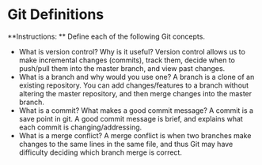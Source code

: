 # Git Definitions

**Instructions: ** Define each of the following Git concepts.

* What is version control?  Why is it useful?
Version control allows us to make incremental changes (commits), track them, decide when to push/pull them into the master branch, and view past changes.
* What is a branch and why would you use one?
A branch is a clone of an existing repository.  You can add changes/features to a branch without altering the master repository, and then merge changes into the master branch.
* What is a commit? What makes a good commit message?
A commit is a save point in git.  A good commit message is brief, and explains what each commit is changing/addressing.
* What is a merge conflict?
A merge conflict is when two branches make changes to the same lines in the same file, and thus Git may have difficulty deciding which branch merge is correct.